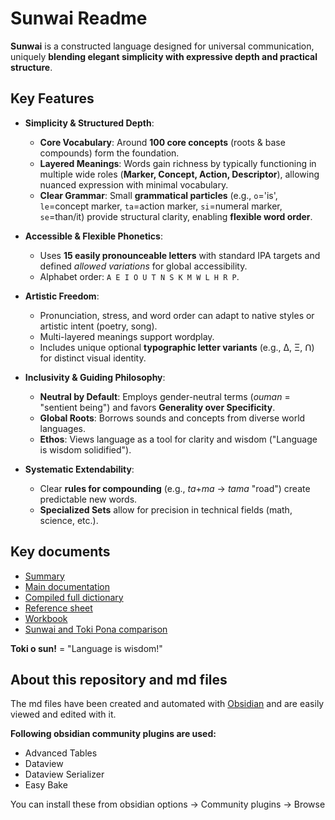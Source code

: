 # Sunwai Readme

**Sunwai** is a constructed language designed for universal communication, uniquely **blending elegant simplicity with expressive depth and practical structure**.

## Key Features

-   **Simplicity & Structured Depth**:
    *   **Core Vocabulary**: Around **100 core concepts** (roots & base compounds) form the foundation.
    *   **Layered Meanings**: Words gain richness by typically functioning in multiple wide roles (**Marker, Concept, Action, Descriptor**), allowing nuanced expression with minimal vocabulary.
    *   **Clear Grammar**: Small **grammatical particles** (e.g., `o`='is', `le`=concept marker, `ta`=action marker, `si`=numeral marker, `se`=than/it) provide structural clarity, enabling **flexible word order**.

-   **Accessible & Flexible Phonetics**:
    *   Uses **15 easily pronounceable letters** with standard IPA targets and defined *allowed variations* for global accessibility.
    *   Alphabet order: `A E I O U T N S K M W L H R P`.

-   **Artistic Freedom**:
    *   Pronunciation, stress, and word order can adapt to native styles or artistic intent (poetry, song).
    *   Multi-layered meanings support wordplay.
    *   Includes unique optional **typographic letter variants** (e.g., Δ, Ξ, ꓵ) for distinct visual identity.

-   **Inclusivity & Guiding Philosophy**:
    *   **Neutral by Default**: Employs gender-neutral terms (*ouman* = "sentient being") and favors **Generality over Specificity**.
    *   **Global Roots**: Borrows sounds and concepts from diverse world languages.
    *   **Ethos**: Views language as a tool for clarity and wisdom ("Language is wisdom solidified").

-   **Systematic Extendability**:
    *   Clear **rules for compounding** (e.g., *ta*+*ma* -> *tama* "road") create predictable new words.
    *   **Specialized Sets** allow for precision in technical fields (math, science, etc.).

## Key documents

   * [Summary](Sunwai%20Summary.md)
   * [Main documentation](Sunwai.md)
   * [Compiled full dictionary]("Full%20dictionary.baked.md")
   * [Reference sheet](Sunwai%20Reference%20Sheet.md)
   * [Workbook](Sunwai%20workbook/Sunwai%20Workbook.md)
   * [Sunwai and Toki Pona comparison](Sunwai%20and%20Toki%20Pona%20-%20A%20Comparative%20Look.md)


**Toki o sun!** = "Language is wisdom!"


## About this repository and md files

The md files have been created and automated with [Obsidian](https://obsidian.md/) and are easily viewed and edited with it.

**Following obsidian community plugins are used:**
* Advanced Tables
* Dataview
* Dataview Serializer
* Easy Bake

You can install these from obsidian options -> Community plugins -> Browse

